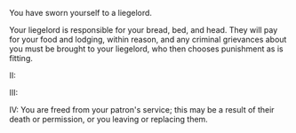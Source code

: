 You have sworn yourself to a liegelord. 

Your liegelord is responsible for your bread, bed, and head. They will pay for your food and lodging, within reason, and any criminal grievances about you must be brought to your liegelord, who then chooses punishment as is fitting.

II:

III:

IV: You are freed from your patron's service; this may be a result of their death or permission, or you leaving or replacing them.
